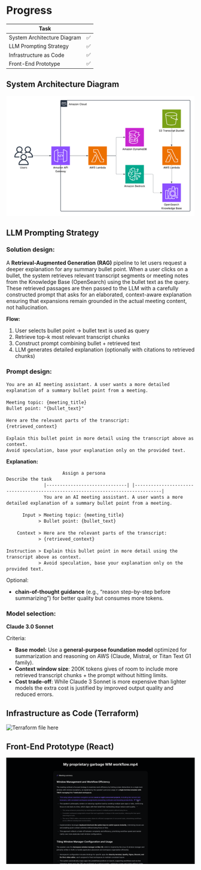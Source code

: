 # Progress

| Task                        |     |
| --------------------------- | --- |
| System Architecture Diagram | ✅  |
| LLM Prompting Strategy      | ✅  |
| Infrastructure as Code      | ✅  |
| Front-End Prototype         | ✅  |

## System Architecture Diagram

![Architecture Diagram](architecture.png)

## LLM Prompting Strategy

### Solution design:

A **Retrieval-Augmented Generation (RAG)** pipeline to let users request a deeper explanation for any summary bullet point. When a user clicks on a bullet, the system retrieves relevant transcript segments or meeting notes from the Knowledge Base (OpenSearch) using the bullet text as the query. These retrieved passages are then passed to the LLM with a carefully constructed prompt that asks for an elaborated, context-aware explanation ensuring that expansions remain grounded in the actual meeting content, not hallucination.

**Flow:**

1. User selects bullet point → bullet text is used as query
1. Retrieve top-k most relevant transcript chunks
1. Construct prompt combining bullet + retrieved text
1. LLM generates detailed explanation (optionally with citations to retrieved chunks)

### Prompt design:

```
You are an AI meeting assistant. A user wants a more detailed explanation of a summary bullet point from a meeting.

Meeting topic: {meeting_title}
Bullet point: "{bullet_text}"

Here are the relevant parts of the transcript:
{retrieved_context}

Explain this bullet point in more detail using the transcript above as context.
Avoid speculation, base your explanation only on the provided text.
```

**Explanation:**

```
                     Assign a persona                                         Describe the task
              |------------------------------| |--------------------------------------------------------------------------------|
              You are an AI meeting assistant. A user wants a more detailed explanation of a summary bullet point from a meeting.

      Input > Meeting topic: {meeting_title}
            > Bullet point: {bullet_text}

    Context > Here are the relevant parts of the transcript:
            > {retrieved_context}

Instruction > Explain this bullet point in more detail using the transcript above as context.
            > Avoid speculation, base your explanation only on the provided text.
```

Optional:

- **chain-of-thought guidance** (e.g., “reason step-by-step before summarizing”) for better quality but consumes more tokens.

### **Model selection:**

**Claude 3.0 Sonnet**

Criteria:

- **Base model:** Use a **general-purpose foundation model** optimized for summarization and reasoning on AWS (Claude, Mistral, or Titan Text G1 family).
- **Context window size**: 200K tokens gives of room to include more retrieved transcript chunks + the prompt without hitting limits.
- **Cost trade-off**: While Claude 3 Sonnet is more expensive than lighter models the extra cost is justified by improved output quality and reduced errors.

## Infrastructure as Code (Terraform)

![Terraform file here](terraform/main.tf)

## Front-End Prototype (React)

![React Prototype](frontend.png)
